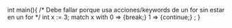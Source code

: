 int main(){
    /* Debe fallar porque usa acciones/keywords de un for sin estar en un for */
    int x := 3;
    match x with
        0 => {break;}
        1 => {continue;}
    ;
}
